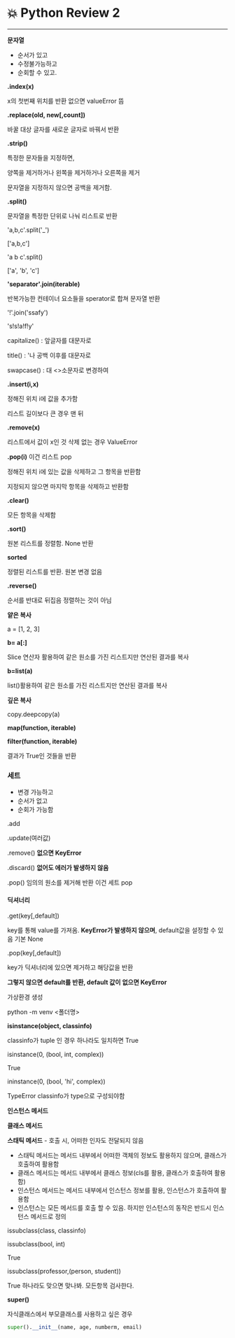 # :boom: Python Review 2

---



**문자열**

- 순서가 있고
- 수정불가능하고
- 순회할 수 있고.



**.index(x)**

x의 첫번째 위치를 반환 없으면 valueError 뜸



**.replace(old, new[,count])**

바꿀 대상 글자를 새로운 글자로 바꿔서 반환



**.strip()**

특정한 문자들을 지정하면,

양쪽을 제거하거나 왼쪽을 제거하거나 오른쪽을 제거

문자열을 지정하지 않으면 공백을 제거함.



**.split()**

문자열을 특정한 단위로 나눠 리스트로 반환

'a,b,c'.split('_')

['a,b,c']

'a b c'.split()

['a', 'b', 'c']



**'separator'.join(iterable)**

반복가능한 컨테이너 요소들을 sperator로 합쳐 문자열 반환

'!'.join('ssafy')

's!s!a!f!y'

capitalize() : 앞글자를 대문자로

title() : '나 공백 이후를 대문자로

swapcase() : 대 <>소문자로 변경하여



**.insert(i,x)**

정해진 위치 i에 값을 추가함

리스트 길이보다 큰 경우 맨 뒤



**.remove(x)**

리스트에서 값이 x인 것 삭제 없는 경우 ValueError



**.pop(i)**  이건 리스트 pop

정해진 위치 i에 있는 값을 삭제하고 그 항목을 반환함

지정되지 않으면 마지막 항목을 삭제하고 반환함



**.clear()**

모든 항목을 삭제함



**.sort()**

원본 리스트를 정렬함. None 반환

**sorted** 

정렬된 리스트를 반환. 원본 변경 없음



**.reverse()**

순서를 반대로 뒤집음 정렬하는 것이 아님



**얕은 복사**

a = [1, 2, 3]

**b= a[:]**

Slice 연산자 활용하여 같은 원소를 가진 리스트지만 연산된 결과를 복사

**b=list(a)**

list()활용하여 같은 원소를 가진 리스트지만 연산된 결과를 복사



**깊은 복사**

copy.deepcopy(a)



**map(function, iterable)**

**filter(function, iterable)**

결과가 True인 것들을 반환



### 세트

- 변경 가능하고
- 순서가 없고
- 순회가 가능함



.add

.update(여러값)

.remove()   **없으면 KeyError**

.discard() **없어도 에러가 발생하지 않음**

.pop() 임의의 원소를 제거해 반환 이건 세트 pop



#### 딕셔너리 



.get(key[,default])

key를 통해 value를 가져옴. **KeyError가 발생하지 않으며**, default값을 설정할 수 있음 기본 None

.pop(key[,default])

key가 딕셔너리에 있으면 제거하고 해당값을 반환

**그렇지 않으면 default를 반환, default 값이 없으면 KeyError**



가상환경 생성 

python -m venv <폴더명>



**isinstance(object, classinfo)**

classinfo가 tuple 인 경우 하나라도 일치하면 True

isinstance(0, (bool, int, complex))

True

ininstance(0, (bool, 'hi', complex))

TypeError classinfo가 type으로 구성되야함



**인스턴스 메서드**

**클래스 메서드**

**스태틱 메서드** - 호출 시, 어떠한 인자도 전달되지 않음

- 스태틱 메서드는 메서드 내부에서 어떠한 객체의 정보도 활용하지 않으며, 클래스가 호출하여 활용함
- 클래스 메서드는 메서드 내부에서 클래스 정보(cls를 활용, 클래스가 호출하여 활용함)
- 인스턴스 메서드는 메서드 내부에서 인스턴스 정보를 활용, 인스턴스가 호출하여 활용함
- 인스턴스는 모든 메서드를 호출 할 수 있음. 하지만 인스턴스의 동작은 반드시 인스턴스 메서드로 정의





issubclass(class, classinfo)

issubclass(bool, int)

True

issubclass(professor,(person, student))

True  하나라도 맞으면 맞나봐. 모든항목 검사한다.



**super()**

자식클래스에서 부모클래스를 사용하고 싶은 경우

```python
super().__init__(name, age, numberm, email)
```



